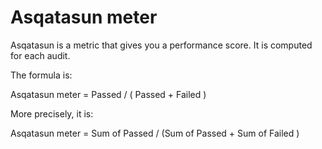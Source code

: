 # Asqatasun meter

Asqatasun is a metric that gives you a performance score. It is computed for each audit.

The formula is:

Asqatasun meter = Passed / ( Passed + Failed )

More precisely, it is:

Asqatasun meter = Sum of Passed / (Sum of Passed + Sum of Failed )

